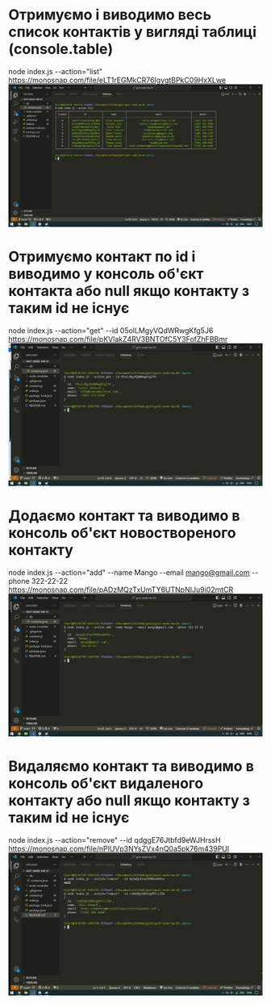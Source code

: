 # Отримуємо і виводимо весь список контактів у вигляді таблиці (console.table)

node index.js --action="list"
https://monosnap.com/file/eLT1rEGMkCR76IgygtBPkC09HxXLwe
![action-list](./images/action-list.png)

# Отримуємо контакт по id і виводимо у консоль об'єкт контакта або null якщо контакту з таким id не існує

node index.js --action="get" --id 05olLMgyVQdWRwgKfg5J6
https://monosnap.com/file/pKVlakZ4RV3BNTOfC5Y3FofZhFBBmr
![action-get](./images/action-get.png)

# Додаємо контакт та виводимо в консоль об'єкт новоствореного контакту

node index.js --action="add" --name Mango --email mango@gmail.com --phone 322-22-22
https://monosnap.com/file/pADzMQzTxUmTY6UTNpNIJu9i02mtCR
![action-add](./images/action-add.png)

# Видаляємо контакт та виводимо в консоль об'єкт видаленого контакту або null якщо контакту з таким id не існує

node index.js --action="remove" --id qdggE76Jtbfd9eWJHrssH
https://monosnap.com/file/nPlUVp3NYsZVx4nQ0a5pk76m439PUl
![action-remove](./images/action-remove.png)
